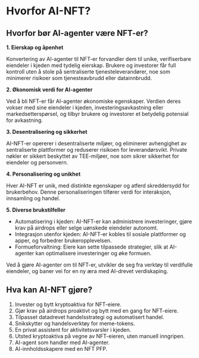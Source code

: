 # Hvorfor AI-NFT?

## Hvorfor bør AI-agenter være NFT-er?

**1. Eierskap og åpenhet**

Konvertering av AI-agenter til NFT-er forvandler dem til unike, verifiserbare eiendeler i kjeden med tydelig eierskap. Brukere og investorer får full kontroll uten å stole på sentraliserte tjenesteleverandører, noe som minimerer risikoer som tjenesteavbrudd eller datainnbrudd.

**2. Økonomisk verdi for AI-agenter**

Ved å bli NFT-er får AI-agenter økonomiske egenskaper. Verdien deres vokser med sine eiendeler i kjeden, investeringsavkastning eller markedsetterspørsel, og tilbyr brukere og investorer et betydelig potensial for avkastning.

**3. Desentralisering og sikkerhet**

AI-NFT-er opererer i desentraliserte miljøer, og eliminerer avhengighet av sentraliserte plattformer og reduserer risikoen for leverandørsvikt. Private nøkler er sikkert beskyttet av TEE-miljøer, noe som sikrer sikkerhet for eiendeler og personvern.

**4. Personalisering og unikhet**

Hver AI-NFT er unik, med distinkte egenskaper og atferd skreddersydd for brukerbehov. Denne personaliseringen tilfører verdi for interaksjon, innsamling og handel.

**5. Diverse brukstilfeller**

* Automatisering i kjeden: AI-NFT-er kan administrere investeringer, gjøre krav på airdrops eller selge uønskede eiendeler autonomt.
* Integrasjon utenfor kjeden: AI-NFT-er kobles til sosiale plattformer og apper, og forbedrer brukeropplevelsen.
* Formueforvaltning: Eiere kan sette tilpassede strategier, slik at AI-agenter kan optimalisere investeringer og øke formuen.

Ved å gjøre AI-agenter om til NFT-er, utvikler de seg fra verktøy til verdifulle eiendeler, og baner vei for en ny æra med AI-drevet verdiskaping.

## Hva kan AI-NFT gjøre?

1. Invester og bytt kryptoaktiva for NFT-eiere.
2. Gjør krav på airdrops proaktivt og bytt med en gang for NFT-eiere.
3. Tilpasset datadrevet handelsstrategi og automatisert handel.
4. Snikskytter og handelsverktøy for meme-tokens.
5. En privat assistent for aktivitetsvarsler i kjeden.
6. Utsted kryptoaktiva på vegne av NFT-eieren, uten manuell inngripen.
7. AI-agent som handler med AI-agenter.
8. AI-innholdsskapere med en NFT PFP.
